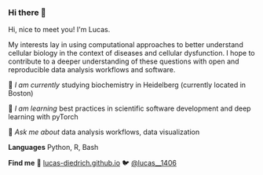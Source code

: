 ### Hi there 👋

<!--
**lucas-diedrich/lucas-diedrich** is a ✨ _special_ ✨ repository because its `README.md` (this file) appears on your GitHub profile.

Here are some ideas to get you started:

- 🔭 I’m currently working on ...
- 🌱 I’m currently learning ...
- 👯 I’m looking to collaborate on ...
- 🤔 I’m looking for help with ...
- 💬 Ask me about ...
- 📫 How to reach me: ...
- 😄 Pronouns: ...
- ⚡ Fun fact: ...
-->

Hi, nice to meet you! I'm Lucas. 

My interests lay in using computational approaches to better understand cellular biology in the context of diseases and cellular dysfunction. I hope to contribute to a deeper understanding of these questions with open and reproducible data analysis workflows and software. 


🔭 *I am currently* studying biochemistry in Heidelberg (currently located in Boston)

🌱 *I am learning* best practices in scientific software development and deep learning with pyTorch

💬 *Ask me about* data analysis workflows, data visualization


**Languages** 
Python, R, Bash 


**Find me**   🔗 [lucas-diedrich.github.io](https://lucas-diedrich.github.io/)    🐦 [@lucas__1406](https://twitter.com/lucas__1406)
<!-- 
## Programming

### Languages 
<a> href=https://www.python.org/ <img src=https://github.com/devicons/devicon/blob/master/icons/python/python-plain.svg class=filter-green alt="Python" width="40" height="40"/> </a>

- Python (numpy, pandas, matplotlib, seaborn, scikit-learn, scipy) 
- R (tidyverse)

### Scientific tools 
- scverse
- snakemake
- Seurat

### Packages 
- ipathapy

### Currently learning 
- PyTorch

## Previous projects 
- Data scraping from public resources + prediction of effects on protein function 
- Chemoinformatics + Molecular Dynamics simulations
- Single cell omics + pathway analysis

## Collaborate
I am currently looking how to contribute to scientific software development

## Reach out! 
Reach me on [Twitter](https://twitter.com/lucas__1406)
--> 
